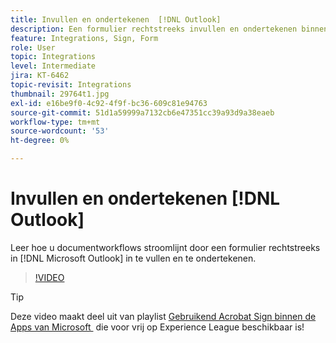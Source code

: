 ```yaml
---
title: Invullen en ondertekenen  [!DNL Outlook]
description: Een formulier rechtstreeks invullen en ondertekenen binnen  [!DNL Microsoft Outlook]
feature: Integrations, Sign, Form
role: User
topic: Integrations
level: Intermediate
jira: KT-6462
topic-revisit: Integrations
thumbnail: 29764t1.jpg
exl-id: e16be9f0-4c92-4f9f-bc36-609c81e94763
source-git-commit: 51d1a59999a7132cb6e47351cc39a93d9a38eaeb
workflow-type: tm+mt
source-wordcount: '53'
ht-degree: 0%

---
```


# Invullen en ondertekenen [!DNL Outlook]

Leer hoe u documentworkflows stroomlijnt door een formulier rechtstreeks in [!DNL Microsoft Outlook] in te vullen en te ondertekenen.

>[!VIDEO](https://video.tv.adobe.com/v/3443458?quality=12&learn=on&hidetitle=true&captions=dut)

>[!TIP]
>
>Deze video maakt deel uit van playlist [&#x200B; Gebruikend Acrobat Sign binnen de Apps van Microsoft &#x200B;](https://experienceleague.adobe.com/nl/playlists/acrobat-sign-integrate-microsoft-apps) die voor vrij op Experience League beschikbaar is!

